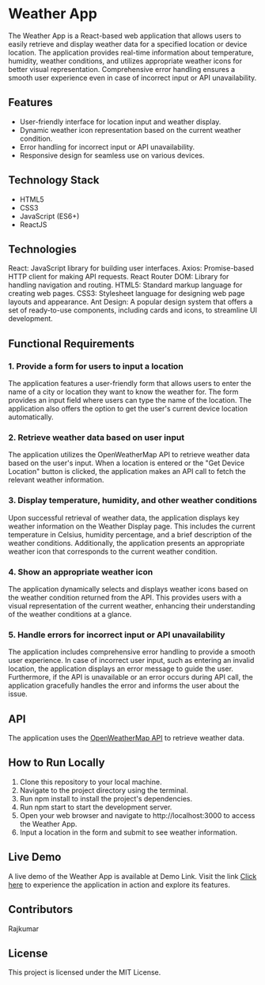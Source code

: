 # Weather App

The Weather App is a React-based web application that allows users to easily retrieve and display weather data for a specified location or device location. The application provides real-time information about temperature, humidity, weather conditions, and utilizes appropriate weather icons for better visual representation. Comprehensive error handling ensures a smooth user experience even in case of incorrect input or API unavailability.
## Features

- User-friendly interface for location input and weather display.
- Dynamic weather icon representation based on the current weather condition.
- Error handling for incorrect input or API unavailability.
- Responsive design for seamless use on various devices.

## Technology Stack

- HTML5
- CSS3
- JavaScript (ES6+)
- ReactJS

## Technologies

React: JavaScript library for building user interfaces.
Axios: Promise-based HTTP client for making API requests.
React Router DOM: Library for handling navigation and routing.
HTML5: Standard markup language for creating web pages.
CSS3: Stylesheet language for designing web page layouts and appearance.
Ant Design: A popular design system that offers a set of ready-to-use components, including cards and icons, to streamline UI development.

## Functional Requirements

### 1. Provide a form for users to input a location

The application features a user-friendly form that allows users to enter the name of a city or location they want to know the weather for. The form provides an input field where users can type the name of the location. The application also offers the option to get the user's current device location automatically.

### 2. Retrieve weather data based on user input

The application utilizes the OpenWeatherMap API to retrieve weather data based on the user's input. When a location is entered or the "Get Device Location" button is clicked, the application makes an API call to fetch the relevant weather information.

### 3. Display temperature, humidity, and other weather conditions

Upon successful retrieval of weather data, the application displays key weather information on the Weather Display page. This includes the current temperature in Celsius, humidity percentage, and a brief description of the weather conditions. Additionally, the application presents an appropriate weather icon that corresponds to the current weather condition.

### 4. Show an appropriate weather icon

The application dynamically selects and displays weather icons based on the weather condition returned from the API. This provides users with a visual representation of the current weather, enhancing their understanding of the weather conditions at a glance.

### 5. Handle errors for incorrect input or API unavailability

The application includes comprehensive error handling to provide a smooth user experience. In case of incorrect user input, such as entering an invalid location, the application displays an error message to guide the user. Furthermore, if the API is unavailable or an error occurs during API call, the application gracefully handles the error and informs the user about the issue.


## API

The application uses the [OpenWeatherMap API](https://openweathermap.org/api) to retrieve weather data.

## How to Run Locally
1. Clone this repository to your local machine.
2. Navigate to the project directory using the terminal.
3. Run npm install to install the project's dependencies.
4. Run npm start to start the development server.
5. Open your web browser and navigate to http://localhost:3000 to access the Weather App.
6. Input a location in the form and submit to see weather information.

## Live Demo
A live demo of the Weather App is available at Demo Link. Visit the link [Click here]([https://drajkumard.github.io/weatherapp/])
to experience the application in action and explore its features.

## Contributors
Rajkumar

## License

This project is licensed under the MIT License.
